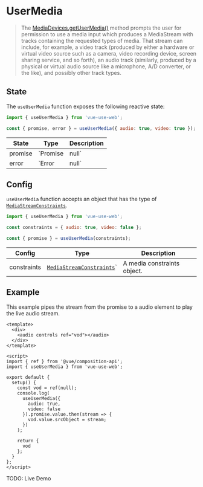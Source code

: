 # UserMedia

> The [MediaDevices.getUserMedia()](https://developer.mozilla.org/en-US/docs/Web/API/MediaDevices/getUserMedia) method prompts the user for permission to use a media input which produces a MediaStream with tracks containing the requested types of media. That stream can include, for example, a video track (produced by either a hardware or virtual video source such as a camera, video recording device, screen sharing service, and so forth), an audio track (similarly, produced by a physical or virtual audio source like a microphone, A/D converter, or the like), and possibly other track types.

## State

The `useUserMedia` function exposes the following reactive state:

```js
import { useUserMedia } from 'vue-use-web';

const { promise, error } = useUserMedia({ audio: true, video: true });
```

| State   | Type                          | Description                                                |
| ------- | ----------------------------- | ---------------------------------------------------------- |
| promise | `Promise<MediaStream> | null` | A promise resolving with the media stream object.          |
| error   | `Error | null`                | An error instance, for example if constraints are invalid. |

## Config

`useUserMedia` function accepts an object that has the type of [`MediaStreamConstraints`](https://developer.mozilla.org/en-US/docs/Web/API/MediaStreamConstraints).

```js
import { useUserMedia } from 'vue-use-web';

const constraints = { audio: true, video: false };

const { promise } = useUserMedia(constraints);
```

| Config      | Type                                                                                                                               | Description |
| ----------- | ---------------------------------------------------------------------------------------------------------------------------------- | ----------- |
| constraints | [`MediaStreamConstraints`](https://developer.mozilla.org/en-US/docs/Web/API/MediaStreamConstraints)` | A media constraints object. |

## Example

This example pipes the stream from the promise to a audio element to play the live audio stream.

```vue
<template>
  <div>
    <audio controls ref="vod"></audio>
  </div>
</template>

<script>
import { ref } from '@vue/composition-api';
import { useUserMedia } from 'vue-use-web';

export default {
  setup() {
    const vod = ref(null);
    console.log(
      useUserMedia({
        audio: true,
        video: false
      }).promise.value.then(stream => {
        vod.value.srcObject = stream;
      })
    );

    return {
      vod
    };
  }
};
</script>
```

TODO: Live Demo
